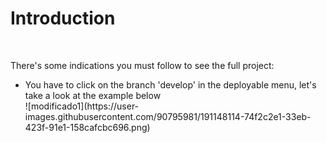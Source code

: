 <h1>Introduction</h1>
<br />
<p>There's some indications you must follow to see the full project:</P>
<ul>
<li>You have to click on the branch 'develop' in the deployable menu, let's take a look at the example below</li>
![modificado1](https://user-images.githubusercontent.com/90795981/191148114-74f2c2e1-33eb-423f-91e1-158cafcbc696.png)


